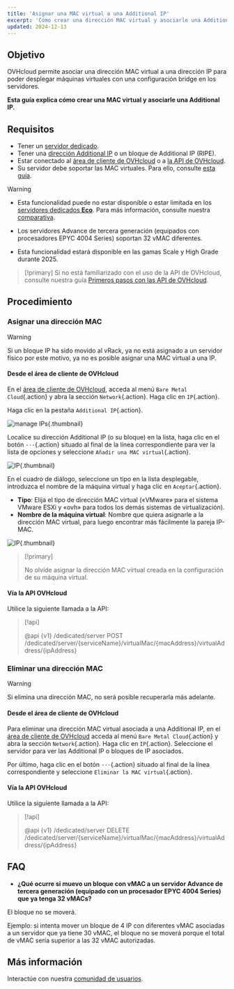 ```yaml
---
title: 'Asignar una MAC virtual a una Additional IP'
excerpt: 'Cómo crear una dirección MAC virtual y asociarle una Additional IP'
updated: 2024-12-13
---
```


## Objetivo

OVHcloud permite asociar una dirección MAC virtual a una dirección IP para poder desplegar máquinas virtuales con una configuración bridge en los servidores.

**Esta guía explica cómo crear una MAC virtual y asociarle una Additional IP.**

## Requisitos

- Tener un [servidor dedicado](/links/bare-metal/bare-metal).
- Tener una [dirección Additional IP](/links/network/additional-ip) o un bloque de Additional IP (RIPE).
- Estar conectado al [área de cliente de OVHcloud](/links/manager) o a [la API de OVHcloud](/links/api).
- Su servidor debe soportar las MAC virtuales. Para ello, consulte [esta guía](/pages/bare_metal_cloud/dedicated_servers/network_support_virtual_mac).

> [!warning]
> - Esta funcionalidad puede no estar disponible o estar limitada en los [servidores dedicados **Eco**](/links/bare-metal/eco-about). Para más información, consulte nuestra [comparativa](/links/bare-metal/eco-compare).
>
> - Los servidores Advance de tercera generación (equipados con procesadores EPYC 4004 Series) soportan 32 vMAC diferentes.
>
> - Esta funcionalidad estará disponible en las gamas Scale y High Grade durante 2025.

> [!primary]
> Si no está familiarizado con el uso de la API de OVHcloud, consulte nuestra guía [Primeros pasos con las API de OVHcloud](/pages/manage_and_operate/api/first-steps).

## Procedimiento

### Asignar una dirección MAC

> [!warning]
>
> Si un bloque IP ha sido movido al vRack, ya no está asignado a un servidor físico por este motivo, ya no es posible asignar una MAC virtual a una IP.
>

#### Desde el área de cliente de OVHcloud

En el [área de cliente de OVHcloud](/links/manager), acceda al menú `Bare Metal Cloud`{.action} y abra la sección `Network`{.action}. Haga clic en `IP`{.action}.

Haga clic en la pestaña `Additional IP`{.action}.

![manage IPs](images/manageIPs2022.png){.thumbnail}

Localice su dirección Additional IP (o su bloque) en la lista, haga clic en el botón `···`{.action} situado al final de la línea correspondiente para ver la lista de opciones y seleccione `Añadir una MAC virtual`{.action}.

![IP](images/addvmac.png){.thumbnail}

En el cuadro de diálogo, seleccione un tipo en la lista desplegable, introduzca el nombre de la máquina virtual y haga clic en `Aceptar`{.action}.

* **Tipo**: Elija el tipo de dirección MAC virtual («VMware» para el sistema VMware ESXi y «ovh» para todos los demás sistemas de virtualización).
* **Nombre de la máquina virtual**: Nombre que quiera asignarle a la dirección MAC virtual, para luego encontrar más fácilmente la pareja IP-MAC.

![IP](images/addvmac2.png){.thumbnail}

> [!primary]
>
> No olvide asignar la dirección MAC virtual creada en la configuración de su máquina virtual.
>

#### Vía la API OVHcloud

Utilice la siguiente llamada a la API:

> [!api]
>
> @api {v1} /dedicated/server POST /dedicated/server/{serviceName}/virtualMac/{macAddress}/virtualAddress/{ipAddress}

### Eliminar una dirección MAC

> [!warning]
>
> Si elimina una dirección MAC, no será posible recuperarla más adelante.
> 

#### Desde el área de cliente de OVHcloud

Para eliminar una dirección MAC virtual asociada a una Additional IP, en el [área de cliente de OVHcloud](/links/manager) acceda al menú `Bare Metal Cloud`{.action} y abra la sección `Network`{.action}. Haga clic en `IP`{.action}. Seleccione el servidor para ver las Additional IP o bloques de IP asociados.

Por último, haga clic en el botón `···`{.action} situado al final de la línea correspondiente y seleccione `Eliminar la MAC virtual`{.action}.

#### Vía la API OVHcloud

Utilice la siguiente llamada a la API:

> [!api]
>
> @api {v1} /dedicated/server DELETE /dedicated/server/{serviceName}/virtualMac/{macAddress}/virtualAddress/{ipAddress}
>

## FAQ

- **¿Qué ocurre si muevo un bloque con vMAC a un servidor Advance de tercera generación (equipado con un procesador EPYC 4004 Series) que ya tenga 32 vMACs?**

El bloque no se moverá.

Ejemplo: si intenta mover un bloque de 4 IP con diferentes vMAC asociadas a un servidor que ya tiene 30 vMAC, el bloque no se moverá porque el total de vMAC sería superior a las 32 vMAC autorizadas.

## Más información

Interactúe con nuestra [comunidad de usuarios](/links/community).